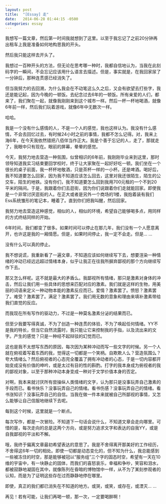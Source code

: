 ```yaml
---
layout: post
title:  "[Essay] 走"
date:   2014-06-28 01:44:15 -0500
categories: essay
---
```


我想写一篇文章，然后第一时间我就想到了这里。以至于我忘记了之前20分钟再出租车上我是准备如何地构思我的开头。

然后我只能这样去开头了。

我想过一百种开头的方法，但无论在思考哪一种时，我都自信地认为，当我在此刻码字的一瞬间，不会忘记应该用什么语言去描述。但是，事实就是，在我回家尿了一分钟后，那种连贯感已经消失了。

但当我努力的去回溯，为什么我会在不动笔这么久之后，又会有欲望去打些字，我还是能记起，因为今晚的一顿饭。去纪念过去6年的一顿饭。所有亲爱的人们，都来了，我们聚在一起，就像我刚刚来到这个城市一样。然后一杯一杯地喝酒，就像6年前一样，然后我们玩着游戏，就像6年中无数次一样。

哈哈。

我是一个没有什么感情的人，不是一个人的感觉，我也这样认为。我没有什么感情，不会去回忆过去，有时候24小时之前的事情，我都不怎么记得。对，我来上海6年，在今天我依然错把八佰伴当作正大。我是个善于忘记的人，走了，那就走了，我眼中只有现在。眼前的屏幕，晕晕的感觉。

今天，我努力地去营造一种氛围，似曾相识的6年前，我刚刚毕业来到这里，那时领导知道我实习结束要回学校时，终于让大家聚在一起好好吃一顿。我们坐在一个很长的桌子前面，我一杯杯地敬酒，只是茶杯一样的一小杯。还是啤酒。喝好后，我不知道要怎么回家，因为我不知道应该怎么回去，这里对我还很陌生，陌生的公交车，陌生的地铁。没有你们，我不知道要怎么回到我用700元租的一个不到20平米的隔间。于是，我跟着你们去逛街，因为你们说跟着你们走就能回家。即使我是一个非常讨厌逛街的人。在正大或者是另外一个商场的1楼，我抱着装有我们Ess系统雏形的笔记本，睡着了。直到你们把我叫醒，然后回家。

我努力地去营造这种感觉，相似的人，相似的环境，希望自己能够喝多点，用同样的方式终结同样的开始。

6年时间，我们都变了很多。如果时间可以停止在那几年，我们没有一个人愿意离开，也许这是我的一厢情愿。但是，如果时间停止，我一定不会走。但是... ...

没有什么可以真的停止。

我不想说谎，我重新看了一遍文章，不知道应该如何继续写下去，想要渲染一种情绪的冲动已经远远超过情绪本身，似乎让我正在往我所摒弃鄙视的那个方向继续写作下去。

那又怎么样呢。这不就是最大的矛盾么。我鄙视所有情绪，那只是激素对身体的冲击，然后让我们用一些具体的思想来匹配对应的激素。我们就是这样的生物，用美丽的词语来定义一种动物本能的激素反应而已。爱情？激素罢了。愤怒？激素罢了。难受？激素罢了。满足？激素罢了。我们用无数的意象和理由来填补激素带给我们直觉的反应。

而我现在所有写作的驱动力，不过是一种莫名激素分泌的结果而已。

但至少我要写得真诚，不为了创造一种连贯的体验，不为了唤起任何情绪。YY不是我的特长，但当它自然流露时，我只能让它来控制我的手指，以及流出来的文字。产生的感觉？只是一种经不起辩驳的幻觉而已。

这也是我不太想写东西的原因，每次因为某种冲动而写一些文字的时候。另一个人就在俯视着写着东西的我，觉得这一切都是一个笑柄。自欺欺人么？营造氛围么？夸大情绪么？然后俯视者的心态完全覆盖了拥有冲动者的心态，于是一切内容都开始变成没有价值的呻吟，或是太过有目的性的斟酌。打字的我本身成为俯视者的我的鄙视对象，以至于那种冲动本身变成一种对于文学价值本身的否定。

对啊，我本来就讨厌所有尝操纵人类情绪的文字，认为那只是没事玩弄自己激素的手段而已。看书快乐？没事玩弄自己的情绪。看书伤感？没事玩弄自己的情绪。看书涨知识？没事玩弄自己的自信。当我在做一件本来就被自己所鄙视的事情，又怎么能够让自己信服地继续下去呢。

每到这个时候，这里就是一个断点。

每次写作，都是一次冒险。不知道下一句话会说什么，不知道文章会走向哪里。可惜的是，每次走向的总是这两个方向，或是努力追求文字和表达的自我YY，或是自我鄙视的平淡和不解。

哦，我终于偏离文章最初希望表达的意思了。我是不舍得离开那美好的工作经历，不舍得这6年一切的相处。即使一切都是动态变化的，但不知为什么，我总能感到一些被冻住的时空，那是能够被冠以“服务组”三个字的固态时空，希望有一天在10维的宇宙中，有一块静止的固体，而我们的喜怒哀乐，幸福和争吵，笑容和泪水，都被寂静地凝固在其中，就像陈列在昏暗的博物馆中一样，从不为了某刻参观者的认知，而是为了证明这些存在过而静静地停在哪里。

即使，真正的我们都已消失在不知道的地方。或哭，或笑，或存在，或湮灭... ...
 
再见！若有可能，让我们再喝一顿，那一次，一定要喝醉啊！
